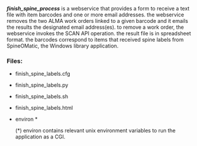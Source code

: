 ***finish_spine_process*** is a webservice that provides a form
to receive a text file with item barcodes and one or more email 
addresses. 
the webservice removes the two ALMA work orders linked to a given
barcode and it emails the results the designated email address(es).
to remove a work order, the webservice invokes the SCAN API operation.
the result file is in spreadsheet format.
the barcodes correspond to items that received spine labels from SpineOMatic, 
the Windows library application.

### Files:
- finish_spine_labels.cfg
- finish_spine_labels.py
- finish_spine_labels.sh
- finish_spine_labels.html
- environ *

  (*) environ contains relevant unix environment variables to run the application as a CGI.

